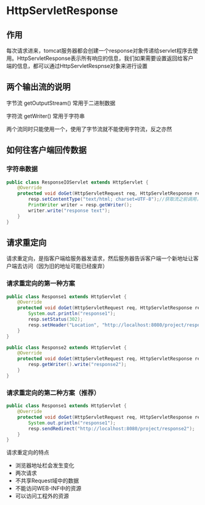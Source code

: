 # HttpServletResponse

## 作用

每次请求进来，tomcat服务器都会创建一个response对象传递给servlet程序去使用。HttpServletResponse表示所有响应的信息，我们如果需要设置返回给客户端的信息，都可以通过HttpServletRespnse对象来进行设置

## 两个输出流的说明

字节流 getOutputStream()   常用于二进制数据

字符流 getWriter()         常用于字符串

两个流同时只能使用一个，使用了字节流就不能使用字符流，反之亦然

## 如何往客户端回传数据

### 字符串数据

```java
public class ResponseIOServlet extends HttpServlet {
    @Override
    protected void doGet(HttpServletRequest req, HttpServletResponse resp) throws ServletException, IOException {
        resp.setContentType("text/html; charset=UTF-8");//获取流之前调用，设置服务器端和浏览器端使用的字符集
        PrintWriter writer = resp.getWriter();
        writer.write("response text");
    }
}
```

## 请求重定向

请求重定向，是指客户端给服务器发请求，然后服务器告诉客户端一个新地址让客户端去访问（因为旧的地址可能已经废弃）

### 请求重定向的第一种方案

```java
public class Response1 extends HttpServlet {
    @Override
    protected void doGet(HttpServletRequest req, HttpServletResponse resp) throws ServletException, IOException {
        System.out.println("response1");
        resp.setStatus(302);
        resp.setHeader("Location", "http://localhost:8080/project/response2");
    }
}
```

```java
public class Response2 extends HttpServlet {
    @Override
    protected void doGet(HttpServletRequest req, HttpServletResponse resp) throws ServletException, IOException {
        resp.getWriter().write("response2");
    }
}
```

### 请求重定向的第二种方案（推荐）

```java
public class Response1 extends HttpServlet {
    @Override
    protected void doGet(HttpServletRequest req, HttpServletResponse resp) throws ServletException, IOException {
        System.out.println("response1");
        resp.sendRedirect("http://localhost:8080/project/response2");
    }
}
```

请求重定向的特点

- 浏览器地址栏会发生变化
- 两次请求
- 不共享Request域中的数据
- 不能访问WEB-INF中的资源
- 可以访问工程外的资源


